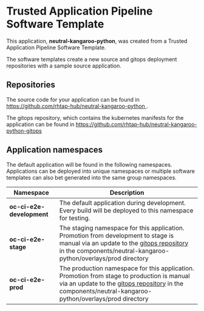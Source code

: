 # Trusted Application Pipeline Software Template

This application, **neutral-kangaroo-python**, was created from a Trusted Application Pipeline Software Template.

The software templates create a new source and gitops deployment repositories with a sample source application. 

## Repositories

The source code for your application can be found in [https://github.com/rhtap-hub/neutral-kangaroo-python ](https://github.com/rhtap-hub/neutral-kangaroo-python ).
 
The gitops repository, which contains the kubernetes manifests for the application can be found in 
[https://github.com/rhtap-hub/neutral-kangaroo-python-gitops ](https://github.com/rhtap-hub/neutral-kangaroo-python-gitops ) 

## Application namespaces 

The default application will be found in the following namespaces. Applications can be deployed into unique namespaces or multiple software templates can also bet generated into the same group namespaces.  

|  Namespace   |  Description   |  
| -------- | -------- |   
| **oc-ci-e2e-development** | The default application during development. Every build will be deployed to this namespace for testing. | 
| **oc-ci-e2e-stage** | The staging namespace for this application. Promotion from development to stage is manual via an update to the [gitops repository](https://github.com/rhtap-hub/neutral-kangaroo-python-gitops ) in the components/neutral-kangaroo-python/overlays/prod directory |  
| **oc-ci-e2e-prod** | The production namespace for this application. Promotion from stage to production is manual via an update to the [gitops repository](https://github.com/rhtap-hub/neutral-kangaroo-python-gitops ) in the components/neutral-kangaroo-python/overlays/prod directory | 